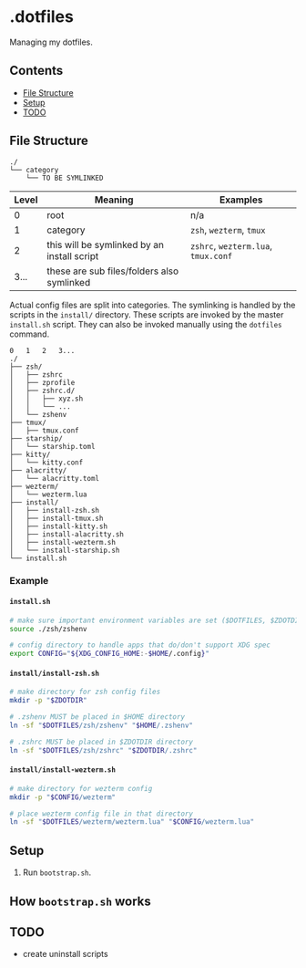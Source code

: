 # .dotfiles

Managing my dotfiles.

<!--toc:ignore-->

## Contents

<!--toc:start-->

- [File Structure](#file-structure)
- [Setup](#setup)
- [TODO](#todo)
<!--toc:end-->

## File Structure

```text
./
└── category
    └── TO BE SYMLINKED
```

<!-- markdownlint-disable MD013 -->

| Level | Meaning                                     | Examples                            |
| ----- | ------------------------------------------- | ----------------------------------- |
| 0     | root                                        | n/a                                 |
| 1     | category                                    | `zsh`, `wezterm`, `tmux`            |
| 2     | this will be symlinked by an install script | `zshrc`, `wezterm.lua`, `tmux.conf` |
| 3...  | these are sub files/folders also symlinked  |                                     |

<!-- markdownlint-restore -->

Actual config files are split into categories. The symlinking is handled by the
scripts in the `install/` directory. These scripts are invoked by the master `install.sh`
script. They can also be invoked manually using the `dotfiles` command.

```text
0   1   2   3...
./
├── zsh/
│   ├── zshrc
│   ├── zprofile
│   ├── zshrc.d/
│   │   ├── xyz.sh
│   │   └── ...
│   └── zshenv
├── tmux/
│   ├── tmux.conf
├── starship/
│   └── starship.toml
├── kitty/
│   └── kitty.conf
├── alacritty/
│   └── alacritty.toml
├── wezterm/
│   └── wezterm.lua
├── install/
│   ├── install-zsh.sh
│   ├── install-tmux.sh
│   ├── install-kitty.sh
│   ├── install-alacritty.sh
│   ├── install-wezterm.sh
│   └── install-starship.sh
└── install.sh
```

<!--toc:ignore-->

### Example

<!--toc:ignore-->

#### `install.sh`

```sh
# make sure important environment variables are set ($DOTFILES, $ZDOTDIR, $XDG_*)
source ./zsh/zshenv

# config directory to handle apps that do/don't support XDG spec
export CONFIG="${XDG_CONFIG_HOME:-$HOME/.config}"
```

<!--toc:ignore-->

#### `install/install-zsh.sh`

```sh
# make directory for zsh config files
mkdir -p "$ZDOTDIR"

# .zshenv MUST be placed in $HOME directory
ln -sf "$DOTFILES/zsh/zshenv" "$HOME/.zshenv"

# .zshrc MUST be placed in $ZDOTDIR directory
ln -sf "$DOTFILES/zsh/zshrc" "$ZDOTDIR/.zshrc"
```

<!--toc:ignore-->

#### `install/install-wezterm.sh`

```sh
# make directory for wezterm config
mkdir -p "$CONFIG/wezterm"

# place wezterm config file in that directory
ln -sf "$DOTFILES/wezterm/wezterm.lua" "$CONFIG/wezterm.lua"
```

## Setup

1. Run `bootstrap.sh`.

<!--toc:ignore-->

## How `bootstrap.sh` works

<!--TODO: finish writing `bootstrap.sh` and explain it here-->

<!--TODO: all planned todos-->

## TODO

- create uninstall scripts
